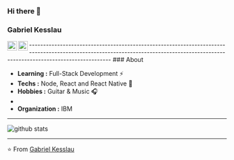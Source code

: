 ### Hi there 👋

### Gabriel Kesslau
<a href="mailto:gabriel.gts@hotmail.com">
  <img align="left" alt="Gabriel's Email" width="22px" src="https://cdn.jsdelivr.net/npm/simple-icons@v3/icons/gmail.svg" />
</a>
<a href="https://www.linkedin.com/in/gabrielkesslau/">
  <img align="left" alt="Gabriel's Linkedin" Linkedin" width="22px" src="https://cdn.jsdelivr.net/npm/simple-icons@v3/icons/linkedin.svg" />
</a>
---------------------------------------------------------------------------------------------------------------------------------------------------------------------------------
### About

-  **Learning :** Full-Stack Development :zap:
-  **Techs :** Node, React and React Native :rocket:
-  **Hobbies :** Guitar & Music :headphones:
-  <!--**Fact :** First solve the problem, then write the code :heart: -->
-  **Organization :** IBM

---------------------------------------------------------------------------------------------------------------------------------------------------------------------------------

![github stats](https://github-readme-stats.vercel.app/api?username=gabrielkesslau&show_icons=true)

---------------------------------------------------------------------------------------------------------------------------------------------------------------------------------


⭐️ From [Gabriel Kesslau](https://github.com/gabrielkesslau)
